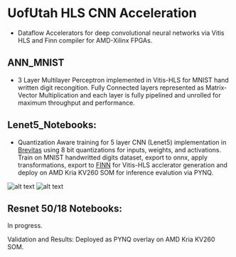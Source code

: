 # UofUtah HLS CNN Acceleration 
- Dataflow Accelerators for deep convolutional neural networks via Vitis HLS and Finn compiler for AMD-Xilinx FPGAs.


ANN_MNIST 
--------------------------
- 3 Layer Multilayer Perceptron implemented in Vitis-HLS for MNIST hand written digit recongition. Fully Connected layers represented as Matrix-Vector Multiplication and each layer is fully pipelined and unrolled for maximum throughput and performance. 

Lenet5_Notebooks:
--------------------------------------
- Quantization Aware training for 5 layer CNN (Lenet5) implementation in [Brevitas](https://github.com/Xilinx/brevitas) using 8 bit quantizations for inputs, weights, and activations. Train on MNIST handwritted digits dataset, export to onnx, apply transformations, export to [FINN](https://github.com/Xilinx/finn) for Vitis-HLS acclerator generation and deploy on AMD Kria KV260 SOM for inference evalution via PYNQ. 

![alt text](https://github.com/aidanrhind/UofU_HLS_Acceleration/lenet-prefold.png?raw=true)
![alt text](https://github.com/aidanrhind/UofU_HLS_Acceleration/lenet-folding.png?raw=true)

Resnet 50/18 Notebooks:
----------------------------
In progress.





Validation and Results:
Deployed as PYNQ overlay on AMD Kria KV260 SOM. 
